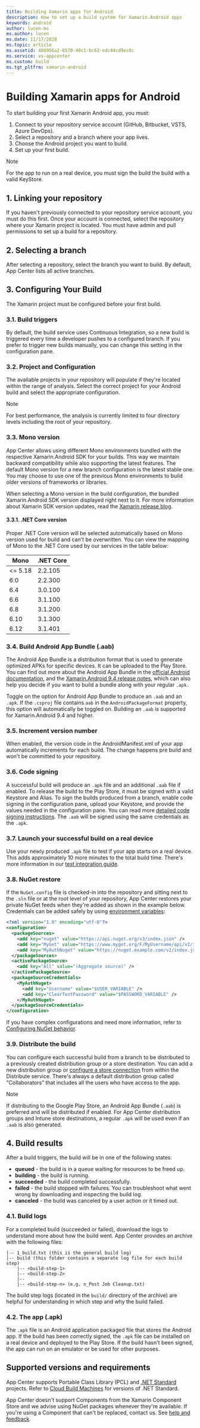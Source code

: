 ```yaml
---
title: Building Xamarin apps for Android
description: How to set up a build system for Xamarin.Android apps
keywords: android
author: lucen-ms
ms.author: lucen
ms.date: 11/17/2020
ms.topic: article
ms.assetid: 408956a2-8570-40c1-bc62-edc44cd9ec0c
ms.service: vs-appcenter
ms.custom: build
ms.tgt_pltfrm: xamarin-android
---
```


# Building Xamarin apps for Android
To start building your first Xamarin Android app, you must:

1. Connect to your repository service account (GitHub, Bitbucket, VSTS, Azure DevOps).
2. Select a repository and a branch where your app lives.
3. Choose the Android project you want to build.
4. Set up your first build.

> [!NOTE]
> For the app to run on a real device, you must sign the build the build with a valid KeyStore.

## 1. Linking your repository
If you haven't previously connected to your repository service account, you must do this first. Once your account is connected, select the repository where your Xamarin project is located. You must have admin and pull permissions to set up a build for a repository.

## 2. Selecting a branch
After selecting a repository, select the branch you want to build. By default, App Center lists all active branches.

## 3. Configuring Your Build
The Xamarin project must be configured before your first build.

### 3.1. Build triggers
By default, the build service uses Continuous Integration, so a new build is triggered every time a developer pushes to a configured branch. If you prefer to trigger new builds manually, you can change this setting in the configuration pane.

### 3.2. Project and Configuration
The available projects in your repository will populate if they're located within the range of analysis. Select the correct project for your Android build and select the appropriate configuration.

> [!NOTE]
> For best performance, the analysis is currently limited to four directory levels including the root of your repository.

### 3.3. Mono version
App Center allows using different Mono environments bundled with the respective Xamarin.Android SDK for your builds. This way we maintain backward compatibility while also supporting the latest features. The default Mono version for a new branch configuration is the latest stable one. You may choose to use one of the previous Mono environments to build older versions of frameworks or libraries.

When selecting a Mono version in the build configuration, the bundled Xamarin.Android SDK version displayed right next to it. For more information about Xamarin SDK version updates, read the [Xamarin release blog](https://releases.xamarin.com/).

#### 3.3.1. .NET Core version
Proper .NET Core version will be selected automatically based on Mono version used for build and can't be overwritten. You can view the mapping of Mono to the .NET Core used by our services in the table below:

| Mono | .NET Core |
| ---- | --------- |
| <= 5.18 | 2.2.105 |
| 6.0 | 2.2.300 |
| 6.4 | 3.0.100 |
| 6.6 | 3.1.100 |
| 6.8 | 3.1.200 |
| 6.10 | 3.1.300 |
| 6.12 | 3.1.401 |

### 3.4. Build Android App Bundle (.aab)
The Android App Bundle is a distribution format that is used to generate optimized APKs for specific devices. It can be uploaded to the Play Store. You can find out more about the Android App Bundle in the [official Android documentation](https://developer.android.com/guide/app-bundle/), and the [Xamarin.Android 9.4 release notes](/xamarin/android/release-notes/9/9.4#initial-support-for-android-app-bundle-publishing-format), which can also help you decide if you want to build a bundle along with your regular `.apk.`

Toggle on the option for Android App Bundle to produce an `.aab` and an `.apk`. If the `.csproj` file contains `aab` in the `AndroidPackageFormat` property, this option will automatically be toggled on. Building an `.aab` is supported for Xamarin.Android 9.4 and higher.

### 3.5. Increment version number
When enabled, the version code in the AndroidManifest.xml of your app automatically increments for each build. The change happens pre build and won't be committed to your repository.

### 3.6. Code signing
A successful build will produce an `.apk` file and an additional `.aab` file if enabled. To release the build to the Play Store, it must be signed with a valid Keystore and Alias. To sign the builds produced from a branch, enable code signing in the configuration pane, upload your Keystore, and provide the values needed in the configuration pane. You can read more [detailed code signing instructions](~/build/xamarin/android/code-signing.md). The `.aab` will be signed using the same credentials as the `.apk`.

### 3.7. Launch your successful build on a real device
Use your newly produced `.apk` file to test if your app starts on a real device. This adds approximately 10 more minutes to the total build time. There's more information in our [test integration guide](~/build/build-test-integration.md).

### 3.8. NuGet restore
If the `NuGet.config` file is checked-in into the repository and sitting next to the `.sln` file or at the root level of your repository, App Center restores your private NuGet feeds when they're added as shown in the example below. Credentials can be added safely by using [environment variables](~/build/custom/variables/index.md):

```xml
<?xml version="1.0" encoding="utf-8"?>
<configuration>
  <packageSources>
    <add key="nuget" value="https://api.nuget.org/v3/index.json" />
    <add key="MyGet" value="https://www.myget.org/F/MyUsername/api/v2/index.json" />
    <add key="MyAuthNuget" value="https://nuget.example.com/v2/index.json" />
  </packageSources>
  <activePackageSource>
    <add key="All" value="(Aggregate source)" />
  </activePackageSource>
  <packageSourceCredentials>
    <MyAuthNuget>
      <add key="Username" value="$USER_VARIABLE" />
      <add key="ClearTextPassword" value="$PASSWORD_VARIABLE" />
    </MyAuthNuget>
  </packageSourceCredentials>
</configuration>
```

If you have complex configurations and need more information, refer to [Configuring NuGet behavior](/nuget/consume-packages/configuring-nuget-behavior).

### 3.9. Distribute the build
You can configure each successful build from a branch to be distributed to a previously created distribution group or a store destination. You can add a new distribution group or [configure a store connection](~/distribution/stores/index.md) from within the Distribute service. There's always a default distribution group called "Collaborators" that includes all the users who have access to the app.

> [!NOTE]
> If distributing to the Google Play Store, an Android App Bundle (`.aab`) is preferred and will be distributed if enabled. For App Center distribution groups and Intune store destinations, a regular `.apk` will be used even if an `.aab` is also generated.

## 4. Build results
After a build triggers, the build will be in one of the following states:

* **queued** - the build is in a queue waiting for resources to be freed up.
* **building** - the build is running.
* **succeeded** - the build completed successfully.
* **failed** - the build stopped with failures. You can troubleshoot what went wrong by downloading and inspecting the build log.
* **canceled** - the build was canceled by a user action or it timed out.

### 4.1. Build logs
For a completed build (succeeded or failed), download the logs to understand more about how the build went. App Center provides an archive with the following files:

```NA
|-- 1_build.txt (this is the general build log)
|-- build (this folder contains a separate log file for each build step)
    |-- <build-step-1>
    |-- <build-step-2>
    |--
    |-- <build-step-n> (e.g. n_Post Job Cleanup.txt)
```

The build step logs (located in the `build/` directory of the archive) are helpful for understanding in which step and why the build failed.

### 4.2. The app (.apk)
The `.apk` file is an Android application packaged file that stores the Android app. If the build has been correctly signed, the `.apk` file can be installed on a real device and deployed to the Play Store. If the build hasn't been signed, the app can run on an emulator or be used for other purposes.

## Supported versions and requirements
App Center supports Portable Class Library (PCL) and [.NET Standard](/dotnet/standard/net-standard) projects. Refer to [Cloud Build Machines](~/build/software.md) for versions of .NET Standard.

App Center doesn't support Components from the Xamarin Component Store and we advise using NuGet packages whenever they're available. If you're using a Component that can't be replaced, contact us. See [help and feedback](../../../help.md).